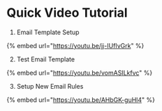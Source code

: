 # Quick Video Tutorial

1. Email Template Setup

{% embed url="https://youtu.be/jj-IUfIvGrk" %}



2. Test Email Template

{% embed url="https://youtu.be/vomASILkfvc" %}



3. Setup New Email Rules

{% embed url="https://youtu.be/AHbGK-guHl4" %}



